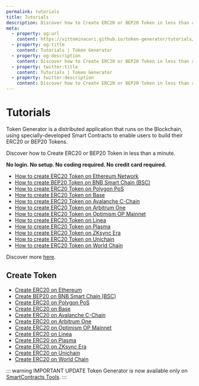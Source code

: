 ```yaml
---
permalink: tutorials
title: Tutorials
description: Discover how to Create ERC20 or BEP20 Token in less than a minute. No login. No setup. No coding required.
meta:
  - property: og:url
    content: https://vittominacori.github.io/token-generator/tutorials/
  - property: og:title
    content: Tutorials | Token Generator
  - property: og:description
    content: Discover how to Create ERC20 or BEP20 Token in less than a minute. No login. No setup. No coding required.
  - property: twitter:title
    content: Tutorials | Token Generator
  - property: twitter:description
    content: Discover how to Create ERC20 or BEP20 Token in less than a minute. No login. No setup. No coding required.
---
```


# Tutorials

Token Generator is a distributed application that runs on the Blockchain, using specially-developed Smart Contracts to enable users to build their ERC20 or BEP20 Tokens.

Discover how to Create ERC20 or BEP20 Token in less than a minute.

**No login. No setup. No coding required. No credit card required.**

- [How to create ERC20 Token on Ethereum Network](https://www.smartcontracts.tools/token-generator/tutorials/how-to-create-erc20-token-on-ethereum/)
- [How to create BEP20 Token on BNB Smart Chain (BSC)](https://www.smartcontracts.tools/token-generator/tutorials/how-to-create-bep20-token-on-bsc/)
- [How to create ERC20 Token on Polygon PoS](https://www.smartcontracts.tools/token-generator/tutorials/how-to-create-erc20-token-on-polygon/)
- [How to create ERC20 Token on Base](https://www.smartcontracts.tools/token-generator/tutorials/how-to-create-erc20-token-on-base/)
- [How to create ERC20 Token on Avalanche C-Chain](https://www.smartcontracts.tools/token-generator/tutorials/how-to-create-erc20-token-on-avalanche/)
- [How to create ERC20 Token on Arbitrum One](https://www.smartcontracts.tools/token-generator/tutorials/how-to-create-erc20-token-on-arbitrum/)
- [How to create ERC20 Token on Optimism OP Mainnet](https://www.smartcontracts.tools/token-generator/tutorials/how-to-create-erc20-token-on-optimism/)
- [How to create ERC20 Token on Linea](https://www.smartcontracts.tools/token-generator/tutorials/how-to-create-erc20-token-on-linea/)
- [How to create ERC20 Token on Plasma](https://www.smartcontracts.tools/token-generator/tutorials/how-to-create-erc20-token-on-plasma/)
- [How to create ERC20 Token on ZKsync Era](https://www.smartcontracts.tools/token-generator/tutorials/how-to-create-erc20-token-on-zksync/)
- [How to create ERC20 Token on Unichain](https://www.smartcontracts.tools/token-generator/tutorials/how-to-create-erc20-token-on-unichain/)
- [How to create ERC20 Token on World Chain](https://www.smartcontracts.tools/token-generator/tutorials/how-to-create-erc20-token-on-worldchain/)

Discover more [here](https://www.smartcontracts.tools/token-generator/tutorials/).

## Create Token

- [Create ERC20 on Ethereum](https://www.smartcontracts.tools/token-generator/create/ethereum/)
- [Create BEP20 on BNB Smart Chain (BSC)](https://www.smartcontracts.tools/token-generator/create/bsc/)
- [Create ERC20 on Polygon PoS](https://www.smartcontracts.tools/token-generator/create/polygon/)
- [Create ERC20 on Base](https://www.smartcontracts.tools/token-generator/create/base/)
- [Create ERC20 on Avalanche C-Chain](https://www.smartcontracts.tools/token-generator/create/avalanche/)
- [Create ERC20 on Arbitrum One](https://www.smartcontracts.tools/token-generator/create/arbitrum/)
- [Create ERC20 on Optimism OP Mainnet](https://www.smartcontracts.tools/token-generator/create/optimism/)
- [Create ERC20 on Linea](https://www.smartcontracts.tools/token-generator/create/linea/)
- [Create ERC20 on Plasma](https://www.smartcontracts.tools/token-generator/create/plasma/)
- [Create ERC20 on ZKsync Era](https://www.smartcontracts.tools/token-generator/create/zksync/)
- [Create ERC20 on Unichain](https://www.smartcontracts.tools/token-generator/create/unichain/)
- [Create ERC20 on World Chain](https://www.smartcontracts.tools/token-generator/create/worldchain/)

::: warning IMPORTANT UPDATE
Token Generator is now available only on [SmartContracts Tools](https://www.smartcontracts.tools/token-generator/).
:::
